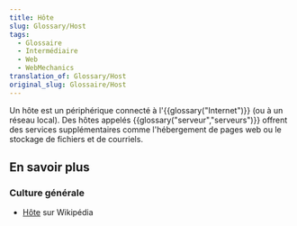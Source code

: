 ```yaml
---
title: Hôte
slug: Glossary/Host
tags:
  - Glossaire
  - Intermédiaire
  - Web
  - WebMechanics
translation_of: Glossary/Host
original_slug: Glossaire/Host
---
```

Un hôte est un périphérique connecté à l'{{glossary("Internet")}} (ou à un réseau local). Des hôtes appelés {{glossary("serveur","serveurs")}} offrent des services supplémentaires comme l'hébergement de pages web ou le stockage de fichiers et de courriels.

## En savoir plus

### Culture générale

- [Hôte](https://fr.wikipedia.org/wiki/H%C3%B4te_(informatique)) sur Wikipédia
